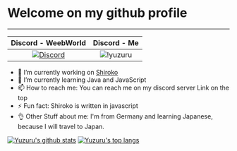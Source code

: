 # Welcome on my github profile

-------------------
| Discord - WeebWorld | Discord - Me |
| :---: | :---: |
| [![Discord](https://img.shields.io/discord/814943952833871933?color=darkblue&label=discord%20%WeebWorld%5D&logo=discord&logoColor=lightblue)](http://weebworld.yuzuru.ml) | ![!yuzuru](https://img.shields.io/badge/!yuzuru.%234112-Online-green) |

- 🔭 I’m currently working on [Shiroko](http://invite.shiroko.ml)
- 🌱 I’m currently learning Java and JavaScript
- 📫 How to reach me: You can reach me on my discord server Link on the top
- ⚡ Fun fact: Shiroko is written in javascript
- 👌 Other Stuff about me: I'm from Germany and learning Japanese, because I will travel to Japan.

[![Yuzuru's github stats](https://github-readme-stats.vercel.app/api?username=yamaiYuzuru&theme=dark&show_icons=true&count_private=true)](https://github.com/yamaiYuzuru/yamaiYuzuru/)
[![Yuzuru's top langs](https://github-readme-stats.vercel.app/api/top-langs/?username=yamaiYuzuru&layout=compact)](https://github.com/yamaiYuzuru/yamaiYuzuru)
